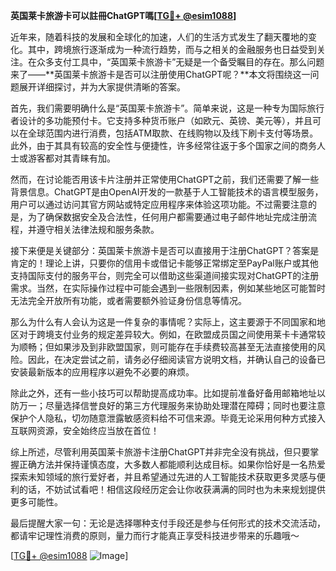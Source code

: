 **英国莱卡旅游卡可以註冊ChatGPT嗎[[TG💪+ @esim1088](https://t.me/s/esim1088)]**

近年来，随着科技的发展和全球化的加速，人们的生活方式发生了翻天覆地的变化。其中，跨境旅行逐渐成为一种流行趋势，而与之相关的金融服务也日益受到关注。在众多支付工具中，“英国莱卡旅游卡”无疑是一个备受瞩目的存在。那么问题来了——**英国莱卡旅游卡是否可以注册使用ChatGPT呢？**本文将围绕这一问题展开详细探讨，并为大家提供清晰的答案。

首先，我们需要明确什么是“英国莱卡旅游卡”。简单来说，这是一种专为国际旅行者设计的多功能预付卡。它支持多种货币账户（如欧元、英镑、美元等），并且可以在全球范围内进行消费，包括ATM取款、在线购物以及线下刷卡支付等场景。此外，由于其具有较高的安全性与便捷性，许多经常往返于多个国家之间的商务人士或游客都对其青睐有加。

然而，在讨论能否用该卡片注册并正常使用ChatGPT之前，我们还需要了解一些背景信息。ChatGPT是由OpenAI开发的一款基于人工智能技术的语言模型服务，用户可以通过访问其官方网站或特定应用程序来体验这项功能。不过需要注意的是，为了确保数据安全及合法性，任何用户都需要通过电子邮件地址完成注册流程，并遵守相关法律法规和服务条款。

接下来便是关键部分：英国莱卡旅游卡是否可以直接用于注册ChatGPT？答案是肯定的！理论上讲，只要你的信用卡或借记卡能够正常绑定至PayPal账户或其他支持国际支付的服务平台，则完全可以借助这些渠道间接实现对ChatGPT的注册需求。当然，在实际操作过程中可能会遇到一些限制因素，例如某些地区可能暂时无法完全开放所有功能，或者需要额外验证身份信息等情况。

那么为什么有人会认为这是一件复杂的事情呢？实际上，这主要源于不同国家和地区对于跨境支付业务的规定差异较大。例如，在欧盟成员国之间使用莱卡卡通常较为顺畅；但如果涉及到非欧盟国家，则可能存在手续费较高甚至无法直接使用的风险。因此，在决定尝试之前，请务必仔细阅读官方说明文档，并确认自己的设备已安装最新版本的应用程序以避免不必要的麻烦。

除此之外，还有一些小技巧可以帮助提高成功率。比如提前准备好备用邮箱地址以防万一；尽量选择信誉良好的第三方代理服务来协助处理潜在障碍；同时也要注意保护个人隐私，切勿随意泄露敏感资料给不可信来源。毕竟无论采用何种方式接入互联网资源，安全始终应当放在首位！

综上所述，尽管利用英国莱卡旅游卡注册ChatGPT并非完全没有挑战，但只要掌握正确方法并保持谨慎态度，大多数人都能顺利达成目标。如果你恰好是一名热爱探索未知领域的旅行爱好者，并且希望通过先进的人工智能技术获取更多灵感与便利的话，不妨试试看吧！相信这段经历定会让你收获满满的同时也为未来规划提供更多可能性。

最后提醒大家一句：无论是选择哪种支付手段还是参与任何形式的技术交流活动，都请牢记理性消费的原则，量力而行才能真正享受科技进步带来的乐趣哦～

[[TG💪+ @esim1088](https://t.me/s/esim1088) ![Image](https://i.postimg.cc/4NQfJmqS/Snipaste-2025-05-13-00-14-12.png)]